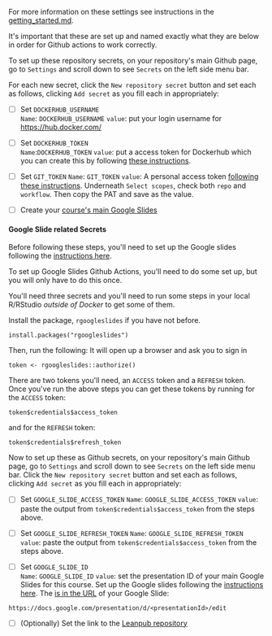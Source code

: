 
For more information on these settings see instructions in the [getting_started.md](./getting_started.md#adding-images-and-graphics).

It's important that these are set up and named exactly what they are below in order for Github actions to work correctly.

To set up these repository secrets, on your repository's main Github page, go to `Settings` and scroll down to see `Secrets` on the left side menu bar.

For each new secret, click the `New repository secret` button and set each as follows, clicking `Add secret` as you fill each in appropriately:  

- [ ] Set `DOCKERHUB_USERNAME`  
`Name`: `DOCKERHUB_USERNAME`
`value`: put your login username for https://hub.docker.com/

- [ ] Set `DOCKERHUB_TOKEN`  
`Name`:`DOCKERHUB_TOKEN`
`value`: put a access token for Dockerhub which you can create this by following [these instructions](https://docs.docker.com/docker-hub/access-tokens/#create-an-access-token).

- [ ] Set `GIT_TOKEN`
`Name`:  `GIT_TOKEN`
`value`: A personal access token [following these instructions](https://docs.github.com/en/github/authenticating-to-github/creating-a-personal-access-token#creating-a-token).
Underneath `Select scopes`, check both `repo` and `workflow`.
Then copy the PAT and save as the value.

- [ ] Create your [course's main Google Slides](./getting_started#adding-images-and-graphics)

#### Google Slide related Secrets

Before following these steps, you'll need to set up the Google slides following the [instructions here](#adding-images-and-graphics).

To set up Google Slides Github Actions, you'll need to do some set up, but you will only have to do this once.

You'll need three secrets and you'll need to run some steps in your local R/RStudio _outside of Docker_ to get some of them.

Install the package, `rgoogleslides` if you have not before.
```
install.packages("rgoogleslides")
```
Then, run the following:
It will open up a browser and ask you to sign in
```
token <- rgoogleslides::authorize()
```

There are two tokens you'll need, an `ACCESS` token and a `REFRESH` token.
Once you've run the above steps you can get these tokens by running for the `ACCESS` token:
```
token$credentials$access_token
```
and for the `REFRESH` token:
```
token$credentials$refresh_token
```

Now to set up these as Github secrets, on your repository's main Github page, go to `Settings` and scroll down to see `Secrets` on the left side menu bar.
Click the `New repository secret` button and set each as follows, clicking `Add secret` as you fill each in appropriately:  

- [ ] Set `GOOGLE_SLIDE_ACCESS_TOKEN`
`Name`: `GOOGLE_SLIDE_ACCESS_TOKEN`
`value`: paste the output from `token$credentials$access_token` from the steps above.

- [ ] Set `GOOGLE_SLIDE_REFRESH_TOKEN`
`Name`: `GOOGLE_SLIDE_REFRESH_TOKEN`
`value`: paste the output from `token$credentials$access_token` from the steps above.

- [ ] Set `GOOGLE_SLIDE_ID`  
`Name`: `GOOGLE_SLIDE_ID` 
`value`: set the presentation ID of your main Google Slides for this course.
Set up the Google slides following the [instructions here](#adding-images-and-graphics).
The [<presentationID> is in the URL](https://developers.google.com/slides/how-tos/overview#the_structure_of_a_presentation) of your Google Slide:
```
https://docs.google.com/presentation/d/<presentationId>/edit
```

- [ ] (Optionally) Set the link to the [Leanpub repository](./getting_started/#linking-to-leanpub-repository)
